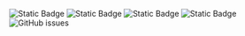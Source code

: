 ![Static Badge](https://img.shields.io/badge/blacklists-60-000000) ![Static Badge](https://img.shields.io/badge/blacklisted-2882330-cc0000) ![Static Badge](https://img.shields.io/badge/whitelisted-2242-00CC00) ![Static Badge](https://img.shields.io/badge/streaming_blacklist-28106-000000) ![GitHub issues](https://img.shields.io/github/issues/fabriziosalmi/blacklists)
